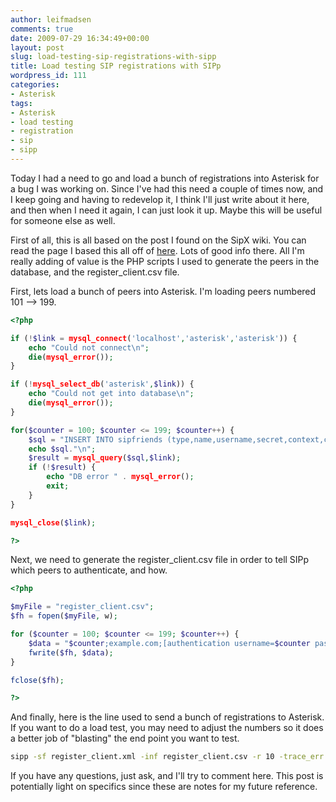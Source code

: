 ```yaml
---
author: leifmadsen
comments: true
date: 2009-07-29 16:34:49+00:00
layout: post
slug: load-testing-sip-registrations-with-sipp
title: Load testing SIP registrations with SIPp
wordpress_id: 111
categories:
- Asterisk
tags:
- Asterisk
- load testing
- registration
- sip
- sipp
---
```


Today I had a need to go and load a bunch of registrations into Asterisk for a bug I was working on. Since I've had this need a couple of times now, and I keep going and having to redevelop it, I think I'll just write about it here, and then when I need it again, I can just look it up. Maybe this will be useful for someone else as well.

First of all, this is all based on the post I found on the SipX wiki. You can read the page I based this all off of [here](http://sipx-wiki.calivia.com/index.php/Using_SIPp_to_run_performance_tests). Lots of good info there. All I'm really adding of value is the PHP scripts I used to generate the peers in the database, and the register_client.csv file.

First, lets load a bunch of peers into Asterisk. I'm loading peers numbered 101 --> 199.

```php
<?php

if (!$link = mysql_connect('localhost','asterisk','asterisk')) {
	echo "Could not connect\n";
	die(mysql_error());
}

if (!mysql_select_db('asterisk',$link)) {
	echo "Could not get into database\n";
	die(mysql_error());
}

for($counter = 100; $counter <= 199; $counter++) {
	$sql = "INSERT INTO sipfriends (type,name,username,secret,context,canreinvite,nat,host,mailbox,dtmfmode,disallow,allow) VALUES ('friend','$counter','$counter','welcome','start','no','yes','dynamic','$counter@default','rfc2833','all','ulaw')";
	echo $sql."\n";
	$result = mysql_query($sql,$link);
	if (!$result) {
		echo "DB error " . mysql_error();
		exit;
	}
}

mysql_close($link);

?>
```

Next, we need to generate the register_client.csv file in order to tell SIPp which peers to authenticate, and how.

```php
<?php

$myFile = "register_client.csv";
$fh = fopen($myFile, w);

for ($counter = 100; $counter <= 199; $counter++) {
	$data = "$counter;example.com;[authentication username=$counter password=welcome];\n";
	fwrite($fh, $data);
}

fclose($fh);

?>
```


And finally, here is the line used to send a bunch of registrations to Asterisk. If you want to do a load test, you may need to adjust the numbers so it does a better job of "blasting" the end point you want to test.

```bash
sipp -sf register_client.xml -inf register_client.csv -r 10 -trace_err -trace_stat -nd -fd 1 -i  
```

If you have any questions, just ask, and I'll try to comment here. This post is potentially light on specifics since these are notes for my future reference.
